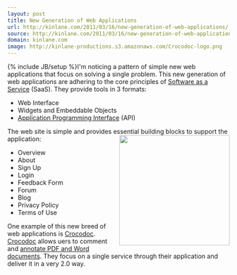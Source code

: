 ```yaml
---
layout: post
title: New Generation of Web Applications
url: http://kinlane.com/2011/03/16/new-generation-of-web-applications/
source: http://kinlane.com/2011/03/16/new-generation-of-web-applications/
domain: kinlane.com
image: http://kinlane-productions.s3.amazonaws.com/Crocodoc-logo.png
---
```

{% include JB/setup %}I'm noticing a pattern of simple new web applications that focus on solving a single problem. This new generation of web applications are adhering to the core principles of <a href="http://www.kinlane.com/category/software-as-a-service-saas/">Software as a Service</a> (SaaS). They provide tools in 3 formats:
<ul class="mainlist">
     <li>Web Interface
     </li>
     <li>Widgets and Embeddable Objects
     </li>
     <li>
          <a href="http://blog.apievangelist.com/">Application Programming Interface</a> (API)
     </li>
</ul>The web site is simple and provides essential building blocks to support the application:<a title="CrocoDoc" href="http://crocodoc.com/"><img class="c1" src="http://kinlane-productions.s3.amazonaws.com/Crocodoc-logo.png" alt="" width="250" align="right" /></a>
<ul class="mainlist">
     <li>Overview
     </li>
     <li>About
     </li>
     <li>Sign Up
     </li>
     <li>Login
     </li>
     <li>Feedback Form
     </li>
     <li>Forum
     </li>
     <li>Blog
     </li>
     <li>Privacy Policy
     </li>
     <li>Terms of Use
     </li>
</ul>One example of this new breed of web applications is <a title="CrocoDoc" href="http://crocodoc.com/">Crocodoc</a>. <a title="CrocoDoc" href="http://crocodoc.com/">Crocodoc</a> allows uers to comment and <a title="annotate PDF and word documents" href="http://crocodoc.com/">annotate PDF and Word documents</a>. They focus on a single service through their application and deliver it in a very 2.0 way.